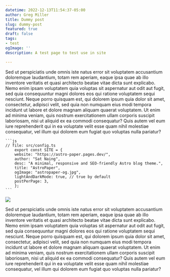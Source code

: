 ```yaml
---
datetime: 2022-12-13T11:54:37-05:00
author: Greg Miller
title: Dummy post
slug: dummy-post
featured: true
draft: false
tags:
- test
ogImage: ''
description: A test page to test use in site

---
```

Sed ut perspiciatis unde omnis iste natus error sit voluptatem accusantium doloremque laudantium, totam rem aperiam, eaque ipsa quae ab illo inventore veritatis et quasi architecto beatae vitae dicta sunt explicabo. Nemo enim ipsam voluptatem quia voluptas sit aspernatur aut odit aut fugit, sed quia consequuntur magni dolores eos qui ratione voluptatem sequi nesciunt. Neque porro quisquam est, qui dolorem ipsum quia dolor sit amet, consectetur, adipisci velit, sed quia non numquam eius modi tempora incidunt ut labore et dolore magnam aliquam quaerat voluptatem. Ut enim ad minima veniam, quis nostrum exercitationem ullam corporis suscipit laboriosam, nisi ut aliquid ex ea commodi consequatur? Quis autem vel eum iure reprehenderit qui in ea voluptate velit esse quam nihil molestiae consequatur, vel illum qui dolorem eum fugiat quo voluptas nulla pariatur?

    ```js
    // file: src/config.ts
		export const SITE = {
  		website: "https://astro-paper.pages.dev/",
  		author: "Sat Naing",
  		desc: "A minimal, responsive and SEO-friendly Astro blog theme.",
  		title: "AstroPaper",
  		ogImage: "astropaper-og.jpg",
  		lightAndDarkMode: true, // true by default
  		postPerPage: 3,
 		};
    ```

![](https://res.cloudinary.com/shrinkray-interactive-llc/v1670949900/dev-charms/soss-gimble_ht7r4n.png)

Sed ut perspiciatis unde omnis iste natus error sit voluptatem accusantium doloremque laudantium, totam rem aperiam, eaque ipsa quae ab illo inventore veritatis et quasi architecto beatae vitae dicta sunt explicabo. Nemo enim ipsam voluptatem quia voluptas sit aspernatur aut odit aut fugit, sed quia consequuntur magni dolores eos qui ratione voluptatem sequi nesciunt. Neque porro quisquam est, qui dolorem ipsum quia dolor sit amet, consectetur, adipisci velit, sed quia non numquam eius modi tempora incidunt ut labore et dolore magnam aliquam quaerat voluptatem. Ut enim ad minima veniam, quis nostrum exercitationem ullam corporis suscipit laboriosam, nisi ut aliquid ex ea commodi consequatur? Quis autem vel eum iure reprehenderit qui in ea voluptate velit esse quam nihil molestiae consequatur, vel illum qui dolorem eum fugiat quo voluptas nulla pariatur?